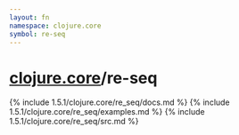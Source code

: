 ```yaml
---
layout: fn
namespace: clojure.core
symbol: re-seq
---
```


# [clojure.core](../)/re-seq

{% include 1.5.1/clojure.core/re_seq/docs.md %}
{% include 1.5.1/clojure.core/re_seq/examples.md %}
{% include 1.5.1/clojure.core/re_seq/src.md %}


